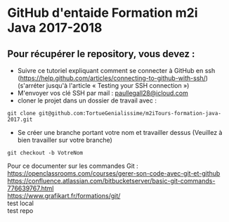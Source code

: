 # GitHub d'entaide Formation m2i Java 2017-2018
## Pour récupérer le repository, vous devez : 
- Suivre ce tutoriel expliquant comment se connecter à GitHub en ssh (https://help.github.com/articles/connecting-to-github-with-ssh/) (s'arréter jusqu'à l'article « Testing your SSH connection »)
- M'envoyer vos clé SSH par mail : paullegall28@icloud.com
- cloner le projet dans un dossier de travail avec : 
```
git clone git@github.com:TortueGenialissime/m2iTours-formation-java-2017.git
```
- Se créer une branche portant votre nom et travailler dessus (Veuillez à bien travailler sur votre branche)
```
git checkout -b VotreNom
```

Pour ce documenter sur les commandes Git : <br/>
https://openclassrooms.com/courses/gerer-son-code-avec-git-et-github <br/>
https://confluence.atlassian.com/bitbucketserver/basic-git-commands-776639767.html <br/>
https://www.grafikart.fr/formations/git/ <br/>
test local <br/>
test repo <br/>
